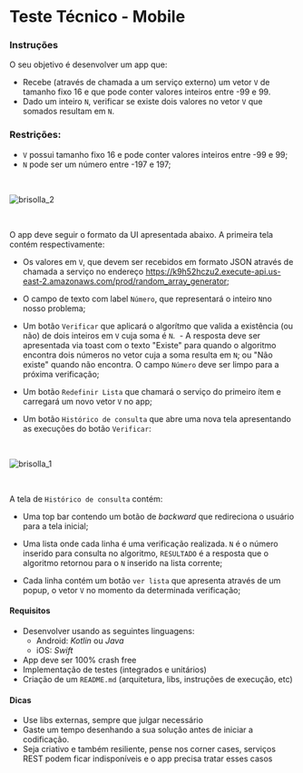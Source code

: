 # Teste Técnico - Mobile

### Instruções

O seu objetivo é desenvolver um app que:
- Recebe (através de chamada a um serviço externo) um vetor `V` de tamanho fixo 16 e que pode conter valores inteiros entre -99 e 99. 
- Dado um inteiro `N`, verificar se existe dois valores no vetor `V` que somados resultam em `N`.

### Restrições:

- `V` possui tamanho fixo 16 e pode conter valores inteiros entre -99 e 99;
- `N` pode ser um número entre -197 e 197;

<br />

![brisolla_2](https://user-images.githubusercontent.com/1713923/40144356-aa90cba4-5934-11e8-8bff-4dda177b5de4.png)

 <br />

O app deve seguir o formato da UI apresentada abaixo. A primeira tela contém respectivamente:

- Os valores em `V`, que devem ser recebidos em formato JSON através de chamada a serviço no endereço https://k9h52hczu2.execute-api.us-east-2.amazonaws.com/prod/random_array_generator;

- O campo de texto com label `Número`, que representará o inteiro `N`no nosso problema;

- Um botão `Verificar` que aplicará o algorítmo que valida a existência (ou não) de dois inteiros em `V` cuja soma é `N`. 
  - A resposta deve ser apresentada via toast com o texto "Existe" para quando o algoritmo encontra dois números no vetor cuja a soma resulta em `N`; ou "Não existe" quando não encontra. O campo `Número` deve ser limpo para a próxima verificação;

- Um botão `Redefinir Lista` que chamará o serviço do primeiro ítem e carregará um novo vetor `V` no app;

- Um botão `Histórico de consulta` que abre uma nova tela apresentando as execuções do botão `Verificar`:

 <br />

![brisolla_1](https://user-images.githubusercontent.com/1713923/40144323-96278edc-5934-11e8-9e65-36acc0dbeb8a.png)

 <br />

A tela de `Histórico de consulta` contém:

- Uma top bar contendo um botão de *backward* que redireciona o usuário para a tela inicial;

- Uma lista onde cada linha é uma verificação realizada. `N` é o número inserido para consulta no algoritmo, `RESULTADO` é a resposta que o algoritmo retornou para o `N` inserido na lista corrente;

- Cada linha contém um botão `ver lista` que apresenta através de um popup, o vetor `V` no momento da determinada verificação;

#### Requisitos
- Desenvolver usando as seguintes linguagens:
  - Android: *Kotlin* ou *Java* 
  - iOS: *Swift*
- App deve ser 100% crash free
- Implementação de testes (integrados e unitários)
- Criação de um `README.md` (arquitetura, libs, instruções de execução, etc)

#### Dicas
- Use libs externas, sempre que julgar necessário
- Gaste um tempo desenhando a sua solução antes de iniciar a codificação.
- Seja criativo e também resiliente, pense nos corner cases, serviços REST podem ficar indisponíveis e o app precisa tratar esses casos
